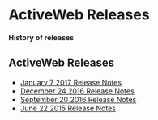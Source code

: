 <div class="page-header">
   <h1>ActiveWeb Releases</h1>
   <h4>History of releases</h4>
</div>

## ActiveWeb Releases

* [January 7 2017 Release Notes](activeweb-release-notes-january-7-2017)
* [December 24 2016 Release Notes](activeweb-release-notes-december-24-2016)
* [September 20 2016 Release Notes](activeweb-release-notes-september20-2016)
* [June 22 2015 Release Notes](activeweb-release-notes-june22-2015)


